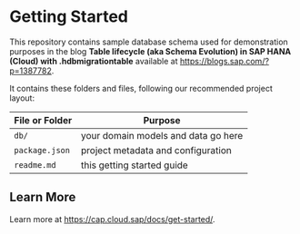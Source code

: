 # Getting Started

This repository contains sample database schema used for demonstration purposes in the blog
**Table lifecycle (aka Schema Evolution) in SAP HANA (Cloud) with .hdbmigrationtable**
available at https://blogs.sap.com/?p=1387782.

It contains these folders and files, following our recommended project layout:

File or Folder | Purpose
---------|----------
`db/` | your domain models and data go here
`package.json` | project metadata and configuration
`readme.md` | this getting started guide

## Learn More
Learn more at https://cap.cloud.sap/docs/get-started/.
